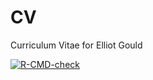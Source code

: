 # CV
Curriculum Vitae for Elliot Gould

<!-- badges: start -->
[![R-CMD-check](https://github.com/egouldo/CV/actions/workflows/R-CMD-check.yaml/badge.svg)](https://github.com/egouldo/CV/actions/workflows/R-CMD-check.yaml)
<!-- badges: end -->

